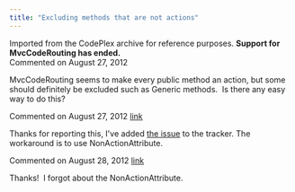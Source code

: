 ```yaml
---
title: "Excluding methods that are not actions"
---
```

<div class="note">
   Imported from the CodePlex archive for reference purposes. <b>Support for MvcCodeRouting has ended.</b></div>
<div id="post904814" class="discussion-comment op">
   <div class="discussion-header">Commented on 
      <time datetime="2012-08-27T15:25:43.74-07:00" title="2012-08-27T15:25:43.74-07:00">August 27, 2012</time>
   </div>
   <div class="discussion-message">
<p>MvcCodeRouting seems to make every public method an action, but some should definitely&nbsp;be excluded such as Generic methods. &nbsp;Is there any easy way to do this?</p>
</div>
</div>
<div id="post904822" class="discussion-comment marked-as-answer">
   <div class="discussion-header">Commented on 
      <time datetime="2012-08-27T16:06:16.47-07:00" title="2012-08-27T16:06:16.47-07:00">August 27, 2012</time> <a href="#post904822" class="post-link">link</a></div>
   <div class="discussion-message"><p>Thanks for reporting this, I've added <a href="../issues/1147.html">the issue</a> to the tracker. The workaround is to use NonActionAttribute.</p></div>
</div>
<div id="post905104" class="discussion-comment">
   <div class="discussion-header">Commented on 
      <time datetime="2012-08-28T06:48:45.623-07:00" title="2012-08-28T06:48:45.623-07:00">August 28, 2012</time> <a href="#post905104" class="post-link">link</a></div>
   <div class="discussion-message"><p>Thanks! &nbsp;I forgot about the NonActionAttribute.</p></div>
</div>